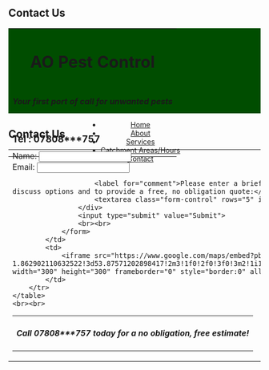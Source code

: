 ## Contact Us
<head>
<link href="/css/bootstrap.min.css" rel="stylesheet">
		<link href="/style.css" rel="stylesheet" type="text/css"> 
		<script src="/js/jquery.min.js"></script>
		<script src="/js/bootstrap.min.js"></script>
		<link rel="stylesheet" type="text/css" href="/css/dataTables.bootstrap.min.css">
		<link rel="stylesheet" type="text/css" href="/css/datepicker.css">
		<script type="text/javascript" language="javascript" src="/js/jquery.dataTables.min.js"></script>
		<script type="text/javascript" language="javascript" src="/js/dataTables.bootstrap.min.js">	</script>
		<script type="text/javascript" language="javascript" src="/js/bootstrap-checkbox.min.js"></script>
		<script type="text/javascript" language="javascript" src="/js/bootstrap-datepicker.js"></script>
<style>
#titleDIV {
    width: 100%;
    height: 170px;
    background-color: #004d00;
	color: white;
}

#footerDIV {
    width: 100%;
    height: 40px;
    background-color: #004d00;
	color: white;
}
.container {
    position: relative;
    width: 100%;
    max-width: 900px;
}

.container img {
    width: 100%;
    height: auto;
}

.container .btn {
    position: absolute;
    top: 50%;
    left: 50%;
    transform: translate(-50%, -50%);
    -ms-transform: translate(-50%, -50%);
    background-color: #555;
    color: white;
    font-size: 16px;
    padding: 12px 24px;
    border: none;
    cursor: pointer;
    border-radius: 5px;
    text-align: center;
}

.container .btn:hover {
    background-color: black;
}
.navbar-nav.navbar-center {
    position: absolute;
    left: 50%;
    transform: translatex(-50%);
}
</style>
<script>
function validateForm() {
    var x = document.forms["myForm"]["fname"].value;
    if (x == "") {
        alert("Name must be filled out");
        return false;
    }
}

</script>

</head>

<body>
<div id="titleDIV">
<table width="100%" align="center">
	<tr>
		<td align="center">
			<h1>AO Pest Control</H1>
		</td>
	</tr>
	<tr>
		<td align="center">	
			<h4><i>Your first port of call for unwanted pests</i></h4>
		</td>
	</tr>
	<tr>
		<td align="left">
			<h3>Tel : 07808***757</h3>
		</td>
	</tr>
</table>
</div>

<div align="center">
<nav class="navbar navbar-default">
  <div class="container-fluid">
    <ul class="nav navbar-nav navbar-center">
      <li><a href="readme2">Home</a></li>
      <li><a href="About">About</a></li>
      <li><a href="services">Services</a></li>
      <li><a href="catchment">Catchment Areas/Hours</a></li>
      <li class="active"><a href="ContactUs">Contact</a></li>
    </ul>
  </div>
</nav>
</div>
<!-- **********************************************
**************************************************
-->
<div class="container">
  <h2>Contact Us</h2>
	<table>
		<tr>
			<td>
				<form name="myForm" action="/action_page.php" onsubmit="return validateForm()" method="post">
					<div class="form-group">
					<label for="fname">Name:</label> <input type="text" name="fname"><br>
					<label for="femail">Email:</label> <input type="text" name="femail"><br>
				

					
						<label for="comment">Please enter a brief description of your requirements. I am happy to discuss options and to provide a free, no obligation quote:</label>
						<textarea class="form-control" rows="5" id="comment"></textarea>
					</div>
					<input type="submit" value="Submit">
					<br><br>
				</form>
			</td>
			<td>
				<iframe src="https://www.google.com/maps/embed?pb=!1m14!1m12!1m3!1d75268.88852053697!2d-1.862902110632522!3d53.87571202898417!2m3!1f0!2f0!3f0!3m2!1i1024!2i768!4f13.1!5e0!3m2!1sen!2suk!4v1520697921948" width="300" height="300" frameborder="0" style="border:0" allowfullscreen></iframe>	
			</td>
		</tr>
	</table>
	<br><br>
</div>



<div id="footerDIV">
<table width="90%" align="center">
	<tr>
		<td align="center">
			<h4><i>Call 07808***757 today for a no obligation, free estimate!</i></h4>
		</td>
	</tr>
</table>
</div>

<!-- **********************************************
**************************************************
-->	


</body>

